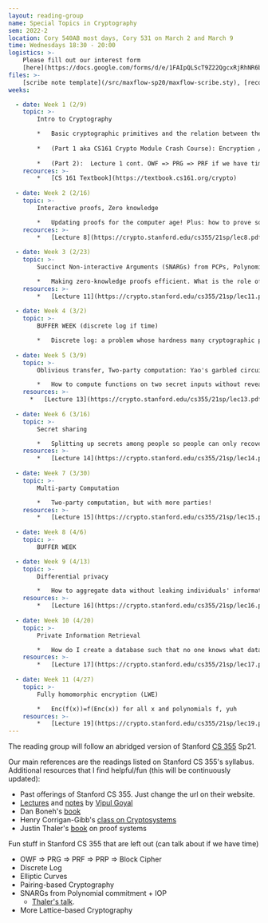 ```yaml
---
layout: reading-group
name: Special Topics in Cryptography
sem: 2022-2
location: Cory 540AB most days, Cory 531 on March 2 and March 9
time: Wednesdays 18:30 - 20:00
logistics: >-
    Please fill out our interest form 
    [here](https://docs.google.com/forms/d/e/1FAIpQLScT9Z22QgcxRjRhNR6bRUvVbK9QGgRKL0WfLcwEVu4oIXrLNA/viewform) to join this reading group
files: >- 
    [scribe note template](/src/maxflow-sp20/maxflow-scribe.sty), [recordings and scribe notes](https://drive.google.com/drive/u/1/folders/14DkB_s1pBs5ta5ciFTtwFpTQj53Bqr5H), [sign up sheet](https://docs.google.com/spreadsheets/d/1t32YDkPZg5je1lZJ5TZ8uR6ipmFX1oErkMOcIsS9oIk)
weeks:

  - date: Week 1 (2/9)
    topic: >-
        Intro to Cryptography

        *   Basic cryptographic primitives and the relation between them
        
        *   (Part 1 aka CS161 Crypto Module Crash Course): Encryption / Authentication : Symmetric / Asymmetric. Commitments. Basic cryptographic primitives and the relation between them
        
        *   (Part 2):  Lecture 1 cont. OWF => PRG => PRF if we have time.
    recources: >-
        *   [CS 161 Textbook](https://textbook.cs161.org/crypto)
  
  - date: Week 2 (2/16)
    topic: >-
        Interactive proofs, Zero knowledge

        *   Updating proofs for the computer age! Plus: how to prove something without giving away any knowledge
    recources: >-
        *   [Lecture 8](https://crypto.stanford.edu/cs355/21sp/lec8.pdf)
  
  - date: Week 3 (2/23)
    topic: >-
        Succinct Non-interactive Arguments (SNARGs) from PCPs, Polynomial commitments

        *   Making zero-knowledge proofs efficient. What is the role of interactivity and randomness in proof?
    resources: >-
        *   [Lecture 11](https://crypto.stanford.edu/cs355/21sp/lec11.pdf)
  
  - date: Week 4 (3/2)
    topic: >-
        BUFFER WEEK (discrete log if time)

        *   Discrete log: a problem whose hardness many cryptographic primitives depend on.
  
  - date: Week 5 (3/9)
    topic: >-
        Oblivious transfer, Two-party computation: Yao's garbled circuits

        *   How to compute functions on two secret inputs without revealing anything but their output. How to request information without revealing what you requested.
    resources: >-
      *   [Lecture 13](https://crypto.stanford.edu/cs355/21sp/lec13.pdf)
  
  - date: Week 6 (3/16)
    topic: >-
        Secret sharing

        *   Splitting up secrets among people so people can only recover them by pooling their information.
    resources: >-
        *   [Lecture 14](https://crypto.stanford.edu/cs355/21sp/lec14.pdf)
  
  - date: Week 7 (3/30)
    topic: >-
        Multi-party Computation

        *   Two-party computation, but with more parties!
    resources: >-
        *   [Lecture 15](https://crypto.stanford.edu/cs355/21sp/lec15.pdf)
  
  - date: Week 8 (4/6)
    topic: >-
        BUFFER WEEK

  - date: Week 9 (4/13)
    topic: >-
        Differential privacy

        *   How to aggregate data without leaking individuals' information.
    resources: >-
        *   [Lecture 16](https://crypto.stanford.edu/cs355/21sp/lec16.pdf)
  
  - date: Week 10 (4/20)
    topic: >-
        Private Information Retrieval

        *   How do I create a database such that no one knows what data I have retrieved from the database?
    resources: >-
        *   [Lecture 17](https://crypto.stanford.edu/cs355/21sp/lec17.pdf)
  
  - date: Week 11 (4/27)
    topic: >-
        Fully homomorphic encryption (LWE)

        *   Enc(f(x))=f(Enc(x)) for all x and polynomials f, yuh
    resources: >-
        *   [Lecture 19](https://crypto.stanford.edu/cs355/21sp/lec19.pdf )
---
```


The reading group will follow an abridged version of Stanford [CS 355](https://crypto.stanford.edu/cs355/21sp/schedule/) Sp21.

Our main references are the readings listed on Stanford CS 355's syllabus. Additional resources that I find helpful/fun (this will be continuously updated):

- Past offerings of Stanford CS 355. Just change the url on their website.
- [Lectures](https://www.youtube.com/channel/UCH_TKbymPv-9NdCIroUSBiA/videos) and [notes](https://www.cs.cmu.edu/~goyal/15356/lecture_notes.pdf) by [Vipul Goyal](https://www.cs.cmu.edu/~goyal/)
- Dan Boneh's [book](http://toc.cryptobook.us/)
- Henry Corrigan-Gibb's [class on Cryptosystems](https://6893.csail.mit.edu/)
- Justin Thaler's [book](https://people.cs.georgetown.edu/jthaler/ProofsArgsAndZK.html) on proof systems

Fun stuff in Stanford CS 355 that are left out (can talk about if we have time)
- OWF => PRG => PRF => PRP => Block Cipher
- Discrete Log
- Elliptic Curves
- Pairing-based Cryptography
- SNARGs from Polynomial commitment + IOP
	- [Thaler's talk](https://georgetown.zoom.us/rec/play/kUuOJF7uHoApp8fSqwheZz1FPzRq0ZKxpIufTO2TyPpjc9ubjTTDzNZS0a88GrVCZgPoTrTd2foiQjs.pvY8SbCTUX-7oqJf?startTime=1639755325000&_x_zm_rtaid=U5qk8mSTScCif0KvSeRE1Q.1643240311771.7ea7ca5bdb01137b07ebfd566bf43230&_x_zm_rhtaid=168).
- More Lattice-based Cryptography

